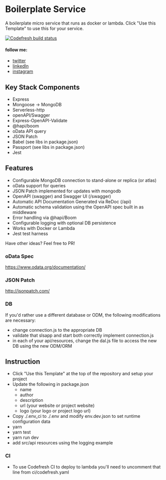 # Boilerplate Service

A boilerplate micro service that runs as docker or lambda. Click "Use this Template" to use this for your service.

[![Codefresh build status]( https://g.codefresh.io/api/badges/pipeline/theboeffect/Boilerplate%2FBoilerplate%20Validate?branch=master&key=eyJhbGciOiJIUzI1NiJ9.NWM5ZjllOTZhMDg1Y2U4Y2NjZjc0ZTJk.vqyjrxOGid6-GptYbV-d5_hzZ9UcK96DhMCo3q3PbGc&type=cf-1)]( https%3A%2F%2Fg.codefresh.io%2Fpipelines%2FBoilerplate%20Validate%2Fbuilds%3FrepoOwner%3DtheBoEffect%26repoName%3Dboilerplate%26serviceName%3DtheBoEffect%252Fboilerplate%26filter%3Dtrigger%3Abuild~Build%3Bbranch%3Amaster%3Bpipeline%3A5e7d486f66ad133bda1c9c8a~Boilerplate%20Validate)

#### follow me:
* [twitter](https://twitter.com/theboeffect)
* [linkedIn](https://www.linkedin.com/in/bmotlagh/)
* [instagram](https://www.instagram.com/theboeffect/)

## Key Stack Components

* Express
* Mongoose -> MongoDB
* Serverless-http
* openAPI/Swagger
* Express-OpenAPI-Validate
* @hapi/boom
* oData API query
* JSON Patch
* Babel (see libs in package.json)
* Passport (see libs in package.json)
* Jest

## Features

* Configurable MongoDB connection to stand-alone or replica (or atlas)
* oData support for queries
* JSON Patch implemented for updates with mongodb
* OpenAPI (swagger) and Swagger UI (/swagger)
* Automatic API Documentation Generated via ReDoc (/api)
* Automatic schema validation using the OpenAPI spec built in as middleware
* Error handling via @hapi/Boom
* Configurable logging with optional DB persistence
* Works with Docker or Lambda
* Jest test harness

Have other ideas? Feel free to PR!

### oData Spec

https://www.odata.org/documentation/

### JSON Patch

http://jsonpatch.com/

### DB

If you'd rather use a different database or ODM, the following modifications are necessary:

* change connection.js to the appropriate DB
* validate that slsapp and start both correctly implement connection.js
* in each of your api/resources, change the dal.js file to access the new DB using the new ODM/ORM

## Instruction

* Click "Use this Template" at the top  of the repository and setup your project
* Update the following in package.json
    * name
    * author
    * description
    * url (your website or project website)
    * logo (your logo or project logo url)
* Copy ./.env_ci to ./.env and modify env.dev.json to set runtime configuration data
* yarn
* yarn test
* yarn run dev
* add src/api resources using the logging example

### CI

* To use Codefresh CI to deploy to lambda you'll need to uncomment that line from ci/codefresh.yaml